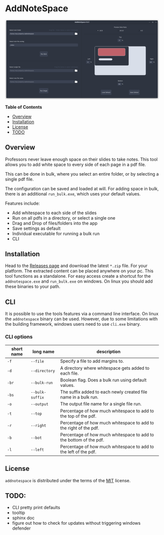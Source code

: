 # AddNoteSpace

![](demo_screenshot.png)

**Table of Contents**

- [Overview](#overview)
- [Installation](#installation)
- [License](#license)
- [TODO](#todo)


## Overview

Professors never leave enough space on their slides to take notes.
This tool allows you to add white space to every side of each page in a pdf file.

This can be done in bulk, where you select an entire folder, or by selecting
a single pdf file.

The configuration can be saved and loaded at will. For adding space in bulk,
there is an additional `run_bulk.exe`, which uses your default values.

Features include:

- Add whitespace to each side of the slides
- Run on all pdfs in a directory, or select a single one
- Drag and Drop of files/folders into the app
- Save settings as default
- Individual executable for running a bulk run
- CLI

## Installation

Head to the [Releases page](https://github.com/maromei/addnotespace/releases)
and download the latest `*.zip` file. For your platform.
The extracted content can be placed anywhere on
your pc. This tool functions as a standalone.
For easy access create a shortcut for the `addnotespace.exe` and
`run_bulk.exe` on windows. On linux you should add these binaries to your path.

## CLI

It is possible to use the tools features via a command line interface.
On linux the `addnotespace` binary can be used. However, due to some
limitations with the building framework, windows users need to use `cli.exe`
binary.

### CLI options

| short name | long name       | description                                                        |
|------------|-----------------|--------------------------------------------------------------------|
| `-f`       | `--file`        | Specify a file to add margins to.                                  |
| `-d`       | `--directory`   | A directory where whitespace gets added to each file.              |
| `-br`      | `--bulk-run`    | Boolean flag. Does a bulk run using default values.                |
| `-bs`      | `--bulk-suffix` | The suffix added to each newly created file name in a bulk run.    |
| `-o`       | `--output`      | The output file name for a single file run.                        |
| `-t`       | `--top`         | Percentage of how much whitespace to add to the top of the pdf.    |
| `-r`       | `--right`       | Percentage of how much whitespace to add to the right of the pdf.  |
| `-b`       | `--bot`         | Percentage of how much whitespace to add to the bottom of the pdf. |
| `-l`       | `--left`        | Percentage of how much whitespace to add to the left of the pdf.   |

## License

`addnotespace` is distributed under the terms of the [MIT](https://spdx.org/licenses/MIT.html) license.

## TODO:

- CLI pretty print defaults
- tooltip
- sphinx doc
- figure out how to check for updates without triggering windows defender
